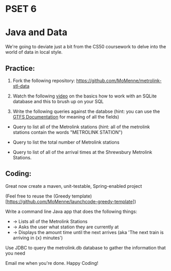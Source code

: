 PSET 6
======

#  Java and Data

We're going to deviate just a bit from the CS50 coursework to delve into the world of data in local style.


Practice:
----------

1.  Fork the following repository: https://github.com/MoMenne/metrolink-stl-data

2.  Watch the following [video](http://tv.launchcode.us/#/videos/sqlite?lesson=Databases) on the basics how to work with an SQLite database and this []() to brush up on your SQL

3.  Write the following queries against the databse (hint:  you can use the [GTFS Documentation](https://developers.google.com/transit/gtfs/reference) for meaning of all the fields)

* Query to list  all of the Metrolink stations (hint:  all of the metrolink stations contain the words "METROLINK STATION")

* Query to list the total number of Metrolink stations 

* Query to list of all of the arrival times at the Shrewsbury Metrolink Stations.


Coding:
--------

Great now create a maven, unit-testable, Spring-enabled project 

(Feel free to reuse the (Greedy template)[https://github.com/MoMenne/launchcode-greedy-template])

Write a command line Java app that does the following things:
*    -> Lists all of the Metrolink Stations
*    -> Asks the user what station they are currently at
*    -> Displays the amount time until the next arrives (aka 'The next train is arriving in {x} minutes')

Use JDBC to query the metrolink.db database to gather the information that you need

Email me when you're done.  Happy Coding!

